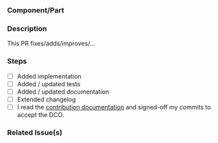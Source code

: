 <!--
SPDX-FileCopyrightText: 2020 The HedgeDoc developers (see AUTHORS file)

SPDX-License-Identifier: CC-BY-SA-4.0
-->

### Component/Part
<!-- e.g markdown editor -->

### Description
This PR fixes/adds/improves/...

### Steps

<!-- Please tick all steps this PR performs (if something is not necessary, please remove it) -->

- [ ] Added implementation
- [ ] Added / updated tests
- [ ] Added / updated documentation
- [ ] Extended changelog
- [ ] I read the [contribution documentation](https://github.com/hedgedoc/react-client/blob/main/CONTRIBUTING.md) and signed-off my commits to accept the DCO.

### Related Issue(s)
<!-- e.g #123 -->
